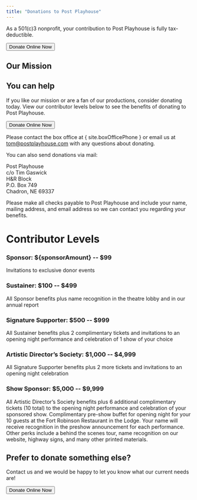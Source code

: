 ```yaml
---
title: "Donations to Post Playhouse"
---
```


<script lang="ts">
  import Mission from "../components/Mission.md"

  import site from "../data/site"
  import { showDonateModal } from "../data/stores"

  const sponsorAmount = site.season - 1967
</script>

<p class="text-center p-2 mb-4">As a 501(c)3 nonprofit, your contribution to Post Playhouse is fully tax-deductible.</p>

<div class="text-center my-4">
  <button class="btn btn-p" on:click={showDonateModal.toggle}>Donate Online Now</button>
</div>

## Our Mission

<Mission/>

## You can help

If you like our mission or are a fan of our productions, consider donating today. View our contributor levels below to see the benefits of donating to Post Playhouse.

<div class="text-center my-4">
  <button class="btn btn-p" on:click={showDonateModal.toggle}>Donate Online Now</button>
</div>

Please contact the box office at { site.boxOfficePhone } or email us at [tom@postplayhouse.com](mailto:tom@postplayhouse.com) with any questions about donating.

You can also send donations via mail:

Post Playhouse  
c/o Tim Gaswick  
H&R Block  
P.O. Box 749  
Chadron, NE 69337

Please make all checks payable to Post Playhouse and include your name, mailing address, and email address so we can contact you regarding your benefits.

# Contributor Levels

### Sponsor: ${sponsorAmount} -- $99

Invitations to exclusive donor events

### Sustainer: $100 -- $499

All Sponsor benefits plus name recognition in the theatre lobby and in our annual report

### Signature Supporter: $500 -- $999

All Sustainer benefits plus 2 complimentary tickets and invitations to an opening night performance and celebration of 1 show of your choice

### Artistic Director’s Society: $1,000 -- $4,999

All Signature Supporter benefits plus 2 more tickets and invitations to an opening night celebration

### Show Sponsor: $5,000 -- $9,999

All Artistic Director’s Society benefits plus 6 additional complimentary tickets (10 total) to the opening night performance and celebration of your sponsored show. Complimentary pre-show buffet for opening night for your 10 guests at the Fort Robinson Restaurant in the Lodge. Your name will receive recognition in the preshow announcement for each performance. Other perks include a behind the scenes tour, name recognition on our website, highway signs, and many other printed materials.

## Prefer to donate something else?

Contact us and we would be happy to let you know what our current needs are!

<div class="text-center my-4">
  <button class="btn btn-p" on:click={showDonateModal.toggle}>Donate Online Now</button>
</div>
